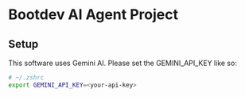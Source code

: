 # Bootdev AI Agent Project

## Setup

This software uses Gemini AI. Please set the GEMINI\_API\_KEY like so:
```zsh
# ~/.zshrc
export GEMINI_API_KEY=<your-api-key> 
```
